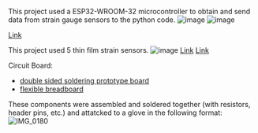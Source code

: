 This project used a ESP32-WROOM-32 microcontroller to obtain and send data from strain gauge sensors to the python code.
![image](https://github.com/user-attachments/assets/78232857-6a20-4d81-8848-1d14490d9743) ![image](https://github.com/user-attachments/assets/6eec746a-ce1a-42d6-a41e-af8779cae055)



[Link
](https://www.googleadservices.com/pagead/aclk?sa=L&ai=DChcSEwjfjcyopemIAxW9ckcBHavMHz0YABAjGgJxdQ&co=1&ase=2&gclid=EAIaIQobChMI343MqKXpiAMVvXJHAR2rzB89EAQYBCABEgLT8PD_BwE&ohost=www.google.com&cid=CAASJuRoIKVAXgfZgO8N1HDmXI3OiryS8EK04QhNgYhs2G6EufIYzmO2&sig=AOD64_0Z9cOd7EVB5cNEbIp3kyl2I6yIZw&ctype=5&q=&nis=4&ved=2ahUKEwitn8aopemIAxWrE1kFHclONgkQ9aACKAB6BAgGEC0&adurl=)

This project used 5 thin film strain sensors. ![image](https://github.com/user-attachments/assets/f7695be6-b19e-4f49-914c-43c9afda0275)
[Link](https://www.digikey.com/en/products/detail/dfrobot/SEN0293/10136549?utm_adgroup=&utm_source=google&utm_medium=cpc&utm_campaign=PMax%20Shopping_Product_High%20ROAS%20Categories&utm_term=&utm_content=&utm_id=go_cmp-20222717502_adg-_ad-__dev-c_ext-_prd-10136549_sig-EAIaIQobChMIkvKT2aHpiAMVCkn_AR3KRACqEAQYASABEgKuMvD_BwE&gad_source=1&gclid=EAIaIQobChMIkvKT2aHpiAMVCkn_AR3KRACqEAQYASABEgKuMvD_BwE) [Link](https://www.adafruit.com/product/182)

Circuit Board: 
* [double sided soldering prototype board](https://www.amazon.com/ELEGOO-Prototype-Soldering-Compatible-Arduino/dp/B072Z7Y19F?source=ps-sl-shoppingads-lpcontext&ref_=fplfs&psc=1&smid=A2WWHQ25ENKVJ1) 
* [flexible breadboard](https://www.adafruit.com/product/1518?gad_source=4&gclid=EAIaIQobChMI763xiqqCiQMVhFNHAR37DzslEAQYAiABEgKsP_D_BwE)

These components were assembled and soldered together (with resistors, header pins, etc.) and attatcked to a glove in the following format:
![IMG_0180](https://github.com/user-attachments/assets/3e2d4a20-e358-4c6f-9b9b-a9edc6fe9fb4)
